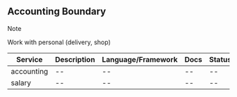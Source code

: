 ## Accounting Boundary

> [!NOTE]
> Work with personal (delivery, shop)


| Service    | Description | Language/Framework | Docs | Status |
|------------|-------------|--------------------|------|--------|
| accounting | --          | --                 | --   | --     |
| salary     | --          | --                 | --   | --     |
